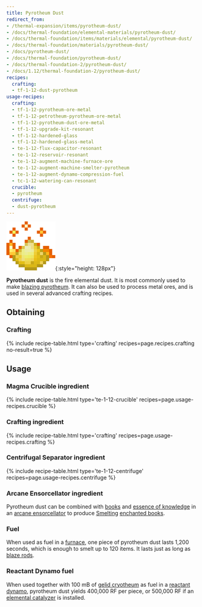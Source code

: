 ```yaml
---
title: Pyrotheum Dust
redirect_from:
- /thermal-expansion/items/pyrotheum-dust/
- /docs/thermal-foundation/elemental-materials/pyrotheum-dust/
- /docs/thermal-foundation/items/materials/elemental/pyrotheum-dust/
- /docs/thermal-foundation/materials/pyrotheum-dust/
- /docs/pyrotheum-dust/
- /docs/thermal-foundation/pyrotheum-dust/
- /docs/thermal-foundation-2/pyrotheum-dust/
- /docs/1.12/thermal-foundation-2/pyrotheum-dust/
recipes:
  crafting:
  - tf-1-12-dust-pyrotheum
usage-recipes:
  crafting:
  - tf-1-12-pyrotheum-ore-metal
  - tf-1-12-petrotheum-pyrotheum-ore-metal
  - tf-1-12-pyrotheum-dust-ore-metal
  - tf-1-12-upgrade-kit-resonant
  - tf-1-12-hardened-glass
  - tf-1-12-hardened-glass-metal
  - te-1-12-flux-capacitor-resonant
  - te-1-12-reservoir-resonant
  - te-1-12-augment-machine-furnace-ore
  - te-1-12-augment-machine-smelter-pyrotheum
  - te-1-12-augment-dynamo-compression-fuel
  - tc-1-12-watering-can-resonant
  crucible:
  - pyrotheum
  centrifuge:
  - dust-pyrotheum
---
```


![Pyrotheum dust](/assets/images/thermal-foundation-2/dust-pyrotheum.gif){:style="height: 128px"}


**Pyrotheum dust** is the fire elemental dust. It is most commonly used to make
[blazing pyrotheum](../blazing-pyrotheum/). It can also be used to process
metal ores, and is used in several advanced crafting recipes.


Obtaining
---------

### Crafting
{% include recipe-table.html type='crafting' recipes=page.recipes.crafting no-result=true %}


Usage
-----

### Magma Crucible ingredient
{% include recipe-table.html type='te-1-12-crucible' recipes=page.usage-recipes.crucible %}

### Crafting ingredient
{% include recipe-table.html type='crafting' recipes=page.usage-recipes.crafting %}

### Centrifugal Separator ingredient
{% include recipe-table.html type='te-1-12-centrifuge' recipes=page.usage-recipes.centrifuge %}

### Arcane Ensorcellator ingredient
Pyrotheum dust can be combined with
[books](https://minecraft.wiki/w/Book) and [essence of
knowledge](../essence-of-knowledge/) in an [arcane
ensorcellator](../../thermal-expansion/arcane-ensorcellator/) to produce
[Smelting](../../cofh-core/smelting/) [enchanted
books](https://minecraft.wiki/w/Enchanted_Book).

### Fuel
When used as fuel in a [furnace](https://minecraft.wiki/w/Furnace), one
piece of pyrotheum dust lasts 1,200 seconds, which is enough to smelt up to 120
items. It lasts just as long as [blaze
rods](https://minecraft.wiki/w/Blaze_Rod).

### Reactant Dynamo fuel
When used together with 100 mB of [gelid cryotheum](../gelid-cryotheum/) as
fuel in a [reactant dynamo](../../thermal-expansion/reactant-dynamo/), pyrotheum dust yields
400,000 RF per piece, or 500,000 RF if an [elemental
catalyzer](../../thermal-expansion/augment-elemental-catalyzer/) is installed.

